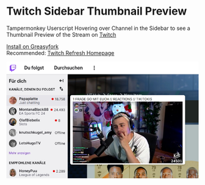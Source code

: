 # Twitch Sidebar Thumbnail Preview
Tampermonkey Userscript Hovering over Channel in the Sidebar to see a Thumbnail Preview of the Stream on [Twitch](https://www.twitch.tv)

[Install on Greasyfork](https://greasyfork.org/scripts/475701)
<br>
Recommended: [Twitch Refresh Homepage](https://greasyfork.org/scripts/494170)

![Image](image.jpg)